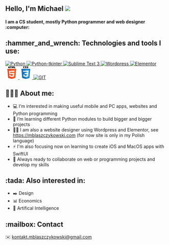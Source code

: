 <h2 align="left">
<abc>
  <br>Hello, I'm Michael <img src="https://user-images.githubusercontent.com/42378118/110234147-e3259600-7f4e-11eb-95be-0c4047144dea.gif" width="30"><br>
</h2> 
<h4 align="left">
  I am a CS student, mostly Python programmer and web designer :computer:<br>
</h4>
</abc>

<h2 align="left">:hammer_and_wrench: Technologies and tools I use:</h2>
<p align="left">
  
<a href="https://www.python.org/" target="_blank"> <img src="https://upload.wikimedia.org/wikipedia/commons/thumb/c/c3/Python-logo-notext.svg/2048px-Python-logo-notext.svg.png" alt="Python" width="40" height="40"/> </a>
<a href="https://docs.python.org/3/library/tkinter.html" target="_blank"> <img src="https://iot4beginners.com/wp-content/uploads/2020/04/DxD1hLgUwAAo-Od.jpg" alt="Python-tkinter" width="40" height="40"/> </a>
<a href="https://www.sublimetext.com/" target="_blank"> <img src="https://www.sublimehq.com/images/sublime_text.png" alt="Sublime Text 3" width="40" height="40"/> </a>
<a href="https://wordpress.org/" target="_blank"> <img src="https://wpuniverse.pl/wp-content/uploads/2015/09/wordpress-logo.png" alt="Wordpress" width="40" height="40"/> </a>
<a href="https://elementor.com/" target="_blank"> <img src="https://projektowanie-stron-internetowych.e66.pl/wp-content/uploads/2020/04/elementor-logo.svg" alt="Elementor" width="40" height="40"/> </a>
<a href="https://www.w3.org/html/" target="_blank"> <img src="https://raw.githubusercontent.com/devicons/devicon/master/icons/html5/html5-original-wordmark.svg" alt="HTML5" width="40" height="40"/> </a>
<a href="https://www.w3schools.com/css/" target="_blank"> <img src="https://raw.githubusercontent.com/devicons/devicon/master/icons/css3/css3-original-wordmark.svg" alt="CSS3" width="40" height="40"/> </a>
<a href="https://git-scm.com/" target="_blank"> <img src="https://www.vectorlogo.zone/logos/git-scm/git-scm-icon.svg" alt="GIT" width="40" height="40"/> </a>

</p>

<h2 align="left">👨🏻‍💻 About me:</h2>

- :computer: I’m interested in making useful mobile and PC apps, websites and Python programming
- :dart: I’m learning different Python modules to build bigger and bigger projects
- :man_technologist: I am also a website designer using Wordpress and Elementor, see https://mblaszczykowski.com (for now site is only in my Polish language)
- :zap: I'm also focusing now on learning to create iOS and MacOS apps with SwiftUI
- :rocket: Always ready to collaborate on web or programming projects and develop my skills




<h2 align="left">:tada: Also interested in:</h2>

- :black_nib: Design
- :bar_chart: Economics
- :robot: Artifical Intelligence




<h2 align="left">:mailbox: Contact</h2>

:envelope: kontakt.mblaszczykowski@gmail.com













<!---
mblaszczykowski/mblaszczykowski is a ✨ special ✨ repository because its `README.md` (this file) appears on your GitHub profile.
You can click the Preview link to take a look at your changes.
--->
